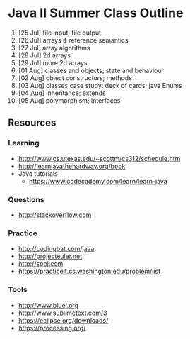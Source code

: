 # Java II Summer Class Outline

1. [25 Jul] file input; file output 
2. [26 Jul] arrays & reference semantics
3. [27 Jul] array algorithms
4. [28 Jul] 2d arrays
5. [29 Jul] more 2d arrays
6. [01 Aug] classes and objects; state and behaviour
7. [02 Aug] object constructors; methods
8. [03 Aug] classes case study: deck of cards; java Enums
9. [04 Aug] inheritance; extends
10. [05 Aug] polymorphism; interfaces

## Resources

### Learning

- http://www.cs.utexas.edu/~scottm/cs312/schedule.htm
- http://learnjavathehardway.org/book
- Java tutorials
  * https://www.codecademy.com/learn/learn-java

### Questions

- http://stackoverflow.com

### Practice

- http://codingbat.com/java
- http://projecteuler.net
- http://spoj.com
- https://practiceit.cs.washington.edu/problem/list

### Tools

- http://www.bluej.org
- http://www.sublimetext.com/3
- https://eclipse.org/downloads/
- https://processing.org/

